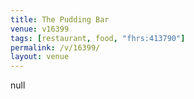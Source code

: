 ```yaml
---
title: The Pudding Bar
venue: v16399
tags: [restaurant, food, "fhrs:413790"]
permalink: /v/16399/
layout: venue
---
```

null